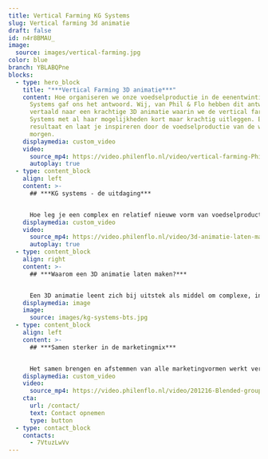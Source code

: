 ```yaml
---
title: Vertical Farming KG Systems
slug: Vertical farming 3d animatie
draft: false
id: n4r8BMAU_
image:
  source: images/vertical-farming.jpg
color: blue
branch: YBLABQPne
blocks:
  - type: hero_block
    title: "***Vertical Farming 3D animatie***"
    content: Hoe organiseren we onze voedselproductie in de eenentwintigste eeuw? KG
      Systems gaf ons het antwoord. Wij, van Phil & Flo hebben dit antwoord
      vertaald naar een krachtige 3D animatie waarin we de vertical farm van KG
      Systems met al haar mogelijkheden kort maar krachtig uitleggen. Bekijk het
      resultaat en laat je inspireren door de voedselproductie van de wereld van
      morgen.
    displaymedia: custom_video
    video:
      source_mp4: https://video.philenflo.nl/video/vertical-farming-Phil-en-Flo-website-source.mp4
      autoplay: true
  - type: content_block
    align: left
    content: >-
      ## ***KG systems - de uitdaging***


      Hoe leg je een complex en relatief nieuwe vorm van voedselproductie uit aan een wereldwijde doelgroep? KG Systems heeft afnemers over de hele wereld die interesse hebben in hun producten. Onze video moest dus begrijpbaar en herkenbaar zijn voor zowel Europeanen, Aziaten en Amerikanen. Het werd al snel duidelijk dat 3D de juiste keuze was.
    displaymedia: custom_video
    video:
      source_mp4: https://video.philenflo.nl/video/3d-animatie-laten-maken-phil-en-flo1.mp4
      autoplay: true
  - type: content_block
    align: right
    content: >-
      ## ***Waarom een 3D animatie laten maken?***


      Een 3D animatie leent zich bij uitstek als middel om complexe, innovatieve technieken uit te leggen. Maar een systeem uitleggen kan natuurlijk ook prima middels een film. Waarom dan toch 3D? Met een 3D animatie kunnen we niet alleen tot in detail een product of systeem laten zien, maar ook haar context. We bouwen een complete digitale filmset op vanuit het niets. Dus zodra we het product, in dit geval de vertical farm, gebouwd hebben, dan kunnen we nog alle kanten op. Vertical farming in China? Geen probleem! Volgende scène in Amsterdam? Is goed! De wereld van 3D animaties is visueel onbeperkt en enkel gelimiteerd door je eigen creatieve inzichten.
    displaymedia: image
    image:
      source: images/kg-systems-bts.jpg
  - type: content_block
    align: left
    content: >-
      ## ***Samen sterker in de marketingmix***


      Het samen brengen en afstemmen van alle marketingvormen werkt versterkend en is daarom iets waar we altijd op inzetten! De 3D animatie is ingezet als onderdeel van een grotere rebranding. Om de inzet en herkenbaarheid van de KG Systems vertical farm nog verder te verbeteren, maakten we naast de animatie ook een strakke teaser om te delen op social media. Tot slot maakten we een prachtige still waarin de vertical farm en haar belangrijkste onderdelen worden uitgelicht. Ideaal voor op de nieuwe KG Systems website.
    displaymedia: custom_video
    video:
      source_mp4: https://video.philenflo.nl/video/201216-Blended-group-Teaser.mp4
    cta:
      url: /contact/
      text: Contact opnemen
      type: button
  - type: contact_block
    contacts:
      - 7VtuzLwVv
---
```

